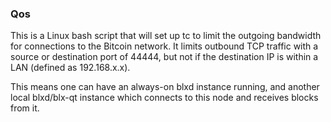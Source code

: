 ### Qos ###

This is a Linux bash script that will set up tc to limit the outgoing bandwidth for connections to the Bitcoin network. It limits outbound TCP traffic with a source or destination port of 44444, but not if the destination IP is within a LAN (defined as 192.168.x.x).

This means one can have an always-on blxd instance running, and another local blxd/blx-qt instance which connects to this node and receives blocks from it.
